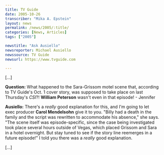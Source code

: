 ```yaml
---
title: TV Guide
date: 2005-10-26
transcriber: "Mika A. Epstein"
layout: news
permalink: /news/2005/:title/
categories: [News, Articles]
tags: ["2005"]

newstitle: "Ask Ausiello"
newsreporter: Michael Ausiello
newssource: TV Guide
newsurl: https://www.tvguide.com

---
```

[...]

**Question:** What happened to the Sara-Grissom motel scene that, according to TV Guide's Oct. 1 cover story, was supposed to take place on last Thursday's *CSI*?! **William Peterson** wasn't even in that episode! - Jennifer

**Ausiello:** There's a *really* good explanation for this, and I'm going to let exec producer **Carol Mendelsohn** give it to you. "Billy had a death in the family and the script was rewritten to accommodate his absence," she says. "The scene itself was episode-specific, since the case being investigated took place several hours outside of Vegas, which placed Grissom and Sara in a hotel overnight. But stay tuned to see if the story line reemerges in a future episode!" I told you there was a *really* good explanation.

[...]
